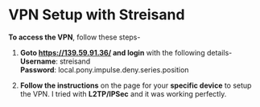 # VPN Setup with Streisand

**To access the VPN**, follow these steps-

1. **Goto <https://139.59.91.36/> and login** with the following details-  
	**Username**: streisand  
	**Password**: local.pony.impulse.deny.series.position

2. **Follow the instructions** on the page for your **specific device** to setup the VPN. I tried with **L2TP/IPSec** and it was working perfectly.
